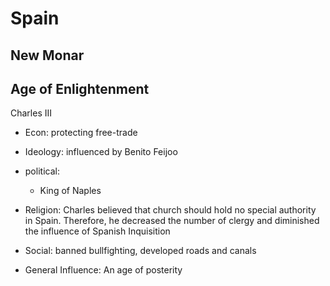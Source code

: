 

# Spain

## New Monar

## Age of Enlightenment

Charles III
  - Econ: protecting free-trade
  - Ideology: influenced by Benito Feijoo
  - political: 
    - King of Naples

  - Religion: Charles believed that church should hold no special authority in Spain. Therefore, he decreased the number of clergy and diminished the influence of Spanish Inquisition
  - Social: banned bullfighting, developed roads and canals
  - General Influence:  An age of posterity



<!--stackedit_data:
eyJoaXN0b3J5IjpbLTE0OTkxNDE4NjAsNzMwOTk4MTE2XX0=
-->